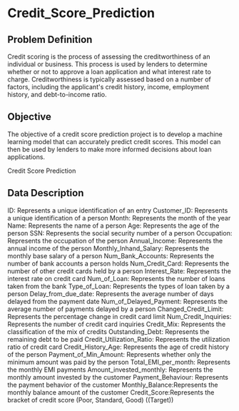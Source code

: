 # Credit_Score_Prediction
## Problem Definition
Credit scoring is the process of assessing the creditworthiness of an individual or business. This process is used by lenders to determine whether or not to approve a loan application and what interest rate to charge. Creditworthiness is typically assessed based on a number of factors, including the applicant's credit history, income, employment history, and debt-to-income ratio.

## Objective
The objective of a credit score prediction project is to develop a machine learning model that can accurately predict credit scores. This model can then be used by lenders to make more informed decisions about loan applications.

Credit Score Prediction
## Data Description
ID: Represents a unique identification of an entry
Customer_ID: Represents a unique identification of a person
Month: Represents the month of the year
Name: Represents the name of a person
Age: Represents the age of the person
SSN: Represents the social security number of a person
Occupation: Represents the occupation of the person
Annual_Income: Represents the annual income of the person
Monthly_Inhand_Salary: Represents the monthly base salary of a person
Num_Bank_Accounts: Represents the number of bank accounts a person holds
Num_Credit_Card: Represents the number of other credit cards held by a person
Interest_Rate: Represents the interest rate on credit card
Num_of_Loan: Represents the number of loans taken from the bank
Type_of_Loan: Represents the types of loan taken by a person
Delay_from_due_date: Represents the average number of days delayed from the payment date
Num_of_Delayed_Payment: Represents the average number of payments delayed by a person
Changed_Credit_Limit: Represents the percentage change in credit card limit
Num_Credit_Inquiries: Represents the number of credit card inquiries
Credit_Mix: Represents the classification of the mix of credits
Outstanding_Debt: Represents the remaining debt to be paid
Credit_Utilization_Ratio: Represents the utilization ratio of credit card
Credit_History_Age: Represents the age of credit history of the person
Payment_of_Min_Amount: Represents whether only the minimum amount was paid by the person
Total_EMI_per_month: Represents the monthly EMI payments
Amount_invested_monthly: Represents the monthly amount invested by the customer
Payment_Behaviour: Represents the payment behavior of the customer
Monthly_Balance:Represents the monthly balance amount of the customer
Credit_Score:Represents the bracket of credit score (Poor, Standard, Good) ((Target))

